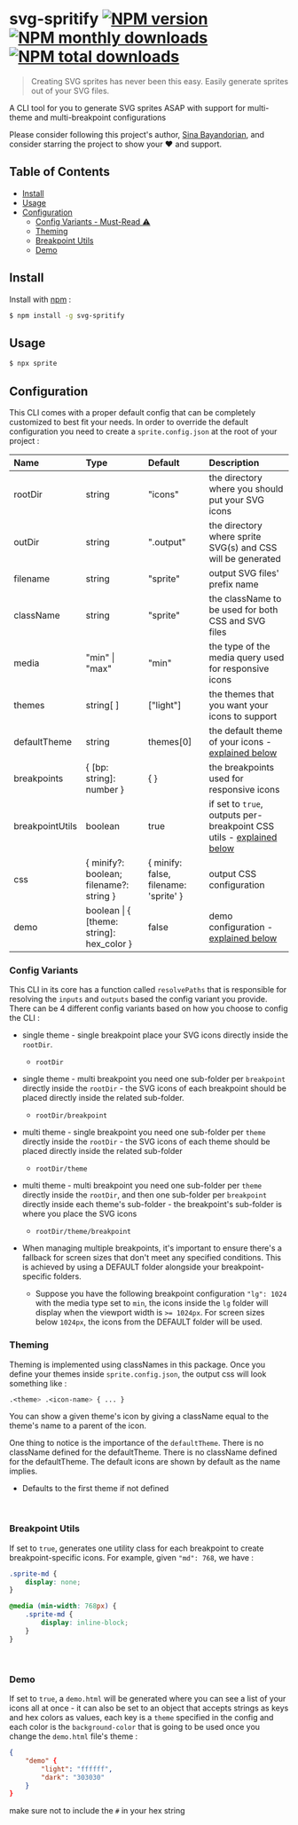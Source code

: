 # svg-spritify [![NPM version](https://img.shields.io/npm/v/svg-spritify.svg?style=flat)](https://www.npmjs.com/package/svg-spritify) [![NPM monthly downloads](https://img.shields.io/npm/dm/svg-spritify.svg?style=flat)](https://npmjs.org/package/svg-spritify) [![NPM total downloads](https://img.shields.io/npm/dt/svg-spritify.svg?style=flat)](https://npmjs.org/package/svg-spritify) 

> Creating SVG sprites has never been this easy. Easily generate sprites out of your SVG files.

A CLI tool for you to generate SVG sprites ASAP with support for multi-theme and multi-breakpoint configurations

Please consider following this project's author, [Sina Bayandorian](https://github.com/sina-byn), and consider starring the project to show your :heart: and support.

## Table of Contents

- [Install](#install)
- [Usage](#usage)
- [Configuration](#configuration)
    - [Config Variants - Must-Read ⚠️](#config-variants)
    - [Theming](#theming)
    - [Breakpoint Utils](#breakpoint-utils)
    - [Demo](#demo)

## Install

Install with [npm](https://www.npmjs.com/package/svg-spritify) :

```sh
$ npm install -g svg-spritify
```

## Usage

```sh
$ npx sprite
```

## Configuration

This CLI comes with a proper default config that can be completely customized to best fit your needs. In order to override the default configuration you need to create a `sprite.config.json` at the root of your project :

| Name            | Type                                      | Default                               | Description                                                         |
|:-----------------|:-------------------------------------------|:---------------------------------------|:---------------------------------------------------------------------|
| rootDir         | string                                    | "icons"                               | the directory where you should put your SVG icons                   |
| outDir          | string                                    | ".output"                             | the directory where sprite SVG(s) and CSS will be generated         |
| filename        | string                                    | "sprite"                              | output SVG files' prefix name                                       |
| className       | string                                    | "sprite"                              | the className to be used for both CSS and SVG files                 |
| media           | "min" \| "max"                            | "min"                                 | the type of the media query used for responsive icons               |
| themes          | string[ ]                                  | ["light"]                             | the themes that you want your icons to support                      |
| defaultTheme    | string                                    | themes[0]                             | the default theme of your icons - [explained below](#theming)                   |
| breakpoints     | { [bp: string]: number }                  | { }                                   | the breakpoints used for responsive icons                           |
| breakpointUtils | boolean                                   | true                                  | if set to `true`, outputs per-breakpoint CSS utils - [explained below](#breakpoint-utils) |
| css             | { minify?: boolean; filename?: string }   | { minify: false, filename: 'sprite' } | output CSS configuration                                            |
| demo            | boolean \| { [theme: string]: hex_color } | false                                 | demo configuration - [explained below](#demo)                                |

### Config Variants

This CLI in its core has a function called `resolvePaths` that is responsible for resolving the `inputs` and `outputs` based the config variant you provide. There can be 4 different config variants based on how you choose to config the CLI :

- single theme - single breakpoint
place your SVG icons directly inside the `rootDir`.
    - `rootDir`

- single theme - multi breakpoint
you need one sub-folder per `breakpoint` directly inside the `rootDir` - the SVG icons of each breakpoint should be placed directly inside the related sub-folder.
    - `rootDir/breakpoint`

- multi theme - single breakpoint
you need one sub-folder per `theme` directly inside the `rootDir` - the SVG icons of each theme should be placed directly inside the related sub-folder
    - `rootDir/theme`

- multi theme - multi breakpoint
you need one sub-folder per `theme` directly inside the `rootDir`, and then one sub-folder per `breakpoint` directly inside each theme's sub-folder - the breakpoint's sub-folder is where you place the SVG icons
    - `rootDir/theme/breakpoint`

- When managing multiple breakpoints, it's important to ensure there's a fallback for screen sizes that don't meet any specified conditions. This is achieved by using a DEFAULT folder alongside your breakpoint-specific folders.
    - Suppose you have the following breakpoint configuration `"lg": 1024` with the media type set to `min`, the icons inside the `lg` folder will display when the viewport width is `>= 1024px`. For screen sizes below `1024px`, the icons from the DEFAULT folder will be used.

### Theming

Theming is implemented using classNames in this package. Once you define your themes inside `sprite.config.json`, the output css will look something like :

```css
.<theme> .<icon-name> { ... }
```

You can show a given theme's icon by giving a className equal to the theme's name to a parent of the icon.

One thing to notice is the importance of the `defaultTheme`. There is no className defined for the defaultTheme. There is no className defined for the defaultTheme. The default icons are shown by default as the name implies.
- Defaults to the first theme if not defined
<br />

### Breakpoint Utils
If set to `true`, generates one utility class for each breakpoint to create breakpoint-specific icons. For example, given `"md": 768`, we have :

```css
.sprite-md {
    display: none;
}

@media (min-width: 768px) {
    .sprite-md {
        display: inline-block;
    }
}
```
<br />

### Demo

If set to `true`, a `demo.html` will be generated where you can see a list of your icons all at once - it can also be set to an object that accepts strings as keys and hex colors as values, each key is a `theme` specified in the config and each color is the `background-color` that is going to be used once you change the `demo.html` file's theme :


```json
{
    "demo" {
        "light": "ffffff",
        "dark": "303030"
    }
}
```
make sure not to include the `#` in your hex string
<br />